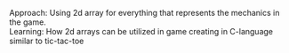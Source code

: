 
Approach: Using 2d array for everything that represents the mechanics in the game.<br>
Learning: How 2d arrays can be utilized in game creating in C-language similar to tic-tac-toe
